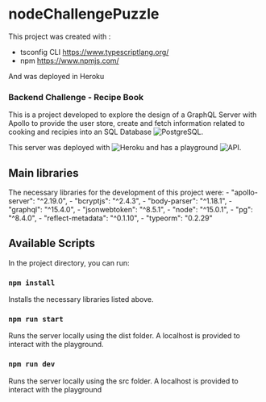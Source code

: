 # nodeChallengePuzzle

This project was created with :
 -  tsconfig CLI https://www.typescriptlang.org/
 -  npm https://www.npmjs.com/

And was deployed in Heroku

### Backend Challenge - Recipe Book

This is a project developed to explore the design of a GraphQL Server with Apollo to provide the user store, create and fetch information related to cooking and recipies into an SQL Database ![PostgreSQL](https://www.postgresql.org/). 

This server was deployed with ![Heroku](https://dashboard.heroku.com/) and has a playground ![API](https://backend-challenge-puzzle.herokuapp.com/).

## Main libraries

The necessary libraries for the development of this project were:
    - "apollo-server": "^2.19.0",
    - "bcryptjs": "^2.4.3",
    - "body-parser": "^1.18.1",
    - "graphql": "^15.4.0",
    - "jsonwebtoken": "^8.5.1",
    - "node": "^15.0.1",
    - "pg": "^8.4.0",
    - "reflect-metadata": "^0.1.10",
    - "typeorm": "0.2.29"

## Available Scripts

In the project directory, you can run:

### `npm install`

Installs the necessary libraries listed above.

### `npm run start`

Runs the server locally using the dist folder. A localhost is provided to interact with the playground.

### `npm run dev`

Runs the server locally using the src folder. A localhost is provided to interact with the playground

